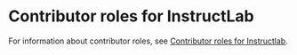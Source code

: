 # Contributor roles for InstructLab

For information about contributor roles, see [Contributor roles for Instructlab](https://github.com/instruct-lab/community/blob/main/CONTRIBUTOR_ROLES.md).